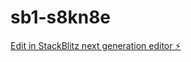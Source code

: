 # sb1-s8kn8e

[Edit in StackBlitz next generation editor ⚡️](https://stackblitz.com/~/github.com/FScoward/sb1-s8kn8e)
